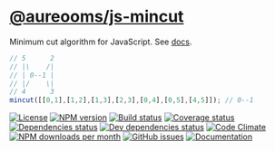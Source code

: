 [@aureooms/js-mincut](https://aureooms.github.io/js-mincut)
==

Minimum cut algorithm for JavaScript.
See [docs](https://aureooms.github.io/js-mincut/index.html).

```js
// 5      2
// |\    /|
// | 0--1 |
// |/    \|
// 4      3
mincut([[0,1],[1,2],[1,3],[2,3],[0,4],[0,5],[4,5]]); // 0--1
```

[![License](https://img.shields.io/github/license/aureooms/js-mincut.svg?style=flat)](https://raw.githubusercontent.com/aureooms/js-mincut/main/LICENSE)
[![NPM version](https://img.shields.io/npm/v/@aureooms/js-mincut.svg?style=flat)](https://www.npmjs.org/package/@aureooms/js-mincut)
[![Build status](https://img.shields.io/travis/aureooms/js-mincut.svg?style=flat)](https://travis-ci.org/aureooms/js-mincut)
[![Coverage status](https://img.shields.io/coveralls/aureooms/js-mincut.svg?style=flat)](https://coveralls.io/r/aureooms/js-mincut)
[![Dependencies status](https://img.shields.io/david/aureooms/js-mincut.svg?style=flat)](https://david-dm.org/aureooms/js-mincut)
[![Dev dependencies status](https://img.shields.io/david/dev/aureooms/js-mincut.svg?style=flat)](https://david-dm.org/aureooms/js-mincut?type=dev)
[![Code Climate](https://img.shields.io/codeclimate/github/aureooms/js-mincut.svg?style=flat)](https://codeclimate.com/github/aureooms/js-mincut)
[![NPM downloads per month](https://img.shields.io/npm/dm/@aureooms/js-mincut.svg?style=flat)](https://www.npmjs.org/package/@aureooms/js-mincut)
[![GitHub issues](https://img.shields.io/github/issues/aureooms/js-mincut.svg?style=flat)](https://github.com/aureooms/js-mincut/issues)
[![Documentation](https://aureooms.github.io/js-mincut/badge.svg)](https://aureooms.github.io/js-mincut/source.html)
